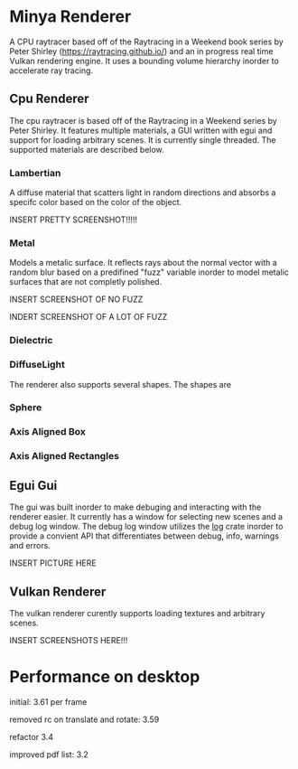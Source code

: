 # Minya Renderer
A CPU raytracer based off of the Raytracing in a Weekend book series by Peter Shirley (https://raytracing.github.io/) and an in progress real time Vulkan rendering engine. It uses a bounding volume hierarchy inorder to accelerate ray tracing.

## Cpu Renderer

The cpu raytracer is based off of the Raytracing in a Weekend series by Peter Shirley. It features multiple materials, a GUI written with egui and support for loading arbitrary scenes. It is currently single threaded. The supported materials are described below.

###  Lambertian

A diffuse material that scatters light in random directions and absorbs a specifc color based on the color of the object.

INSERT PRETTY SCREENSHOT!!!!!

### Metal

Models a metalic surface. It reflects rays about the normal vector with a random blur based on a predifined "fuzz" variable inorder to model metalic surfaces that are not completly polished.

INSERT SCREENSHOT OF NO FUZZ

INDERT SCREENSHOT OF A LOT OF FUZZ


### Dielectric


### DiffuseLight

The renderer also supports several shapes. The shapes are

### Sphere

### Axis Aligned Box

### Axis Aligned Rectangles

## Egui Gui

The gui was built inorder to make debuging and interacting with the renderer easier. It currently has a window for selecting new scenes and a debug log window. The debug log window utilizes the [log](https://crates.io/crates/log) crate inorder to provide a convient API that differentiates between debug, info, warnings and errors.

INSERT PICTURE HERE


## Vulkan Renderer

The vulkan renderer curently supports loading textures and arbitrary scenes.

INSERT SCREENSHOTS HERE!!!


# Performance on desktop
initial: 3.61 per frame

removed rc on translate and rotate: 3.59

refactor 3.4

improved pdf list: 3.2
